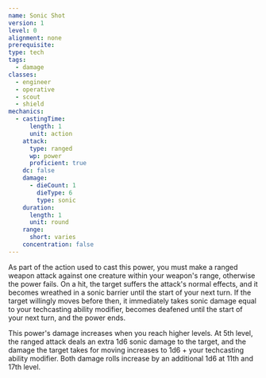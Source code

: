 ```yaml
---
name: Sonic Shot
version: 1
level: 0
alignment: none
prerequisite: 
type: tech
tags:
  - damage
classes:
  - engineer
  - operative
  - scout
  - shield
mechanics:
  - castingTime:
      length: 1
      unit: action
    attack:
      type: ranged
      wp: power
      proficient: true
    dc: false
    damage:
      - dieCount: 1
        dieType: 6
        type: sonic
    duration:
      length: 1
      unit: round
    range:
      short: varies
    concentration: false
---
```

As part of the action used to cast this power, you must make a ranged weapon attack against one creature within your weapon's range, otherwise the power fails. On a hit, the target suffers the attack's normal effects, and it becomes wreathed in a sonic barrier until the start of your next turn. If the target willingly moves before then, it immediately takes sonic damage equal to your techcasting ability modifier, becomes deafened until the start of your next turn, and the power ends.

This power's damage increases when you reach higher levels. At 5th level, the ranged attack deals an extra 1d6 sonic damage to the target, and the damage the target takes for moving increases to 1d6 + your techcasting ability modifier.  Both damage rolls increase by an additional 1d6 at 11th and 17th level.
    